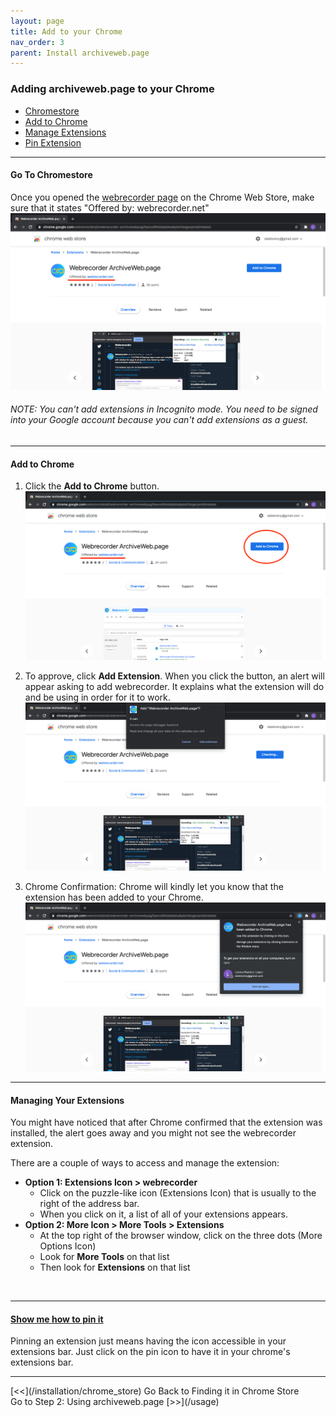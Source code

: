```yaml
---
layout: page
title: Add to your Chrome
nav_order: 3
parent: Install archiveweb.page
---
```


### Adding archiveweb.page to your Chrome
* [Chromestore](/installation/add_extension#go-to-chromestore)
* [Add to Chrome](/installation/add_extension#add-to-chrome)
* [Manage Extensions](/installation/add_extension#managing-your-extensions)
* [Pin Extension](/installation/add_extension#show-me-how-to-pin-it)

<hr>

#### <b>Go To Chromestore</b> 

Once you opened the <a href="https://chrome.google.com/webstore/detail/webrecorder/fpeoodllldobpkbkabpblcfaogecpndd" target="_blank"> webrecorder page</a> on the Chrome Web Store, make sure that it states "Offered by: webrecorder.net" <br>
![](/assets/images/step1-installation/step1-chromestore.png)

###### NOTE: You can't add extensions in Incognito mode. You need to be signed into your Google account because you can't add extensions as a guest.

<hr>

#### <b>Add to Chrome</b>

1. Click the <b>Add to Chrome</b> button.
![Click add to chrome](/assets/images/step1-installation/step1-add_extension.png) <br>

2. To approve, click <b>Add Extension</b>. When you click the button, an alert will appear asking to add webrecorder. It explains what the extension will do and be using in order for it to work.
![Click add extension](/assets/images/step1-installation/step1-approve_extension.png)<br>

3. Chrome Confirmation: Chrome will kindly let you know that the extension has been added to your Chrome.
![Confirmation of install](/assets/images/step1-installation/step1-confirm_extension.png)


<hr>

#### <b>Managing Your Extensions</b>
You might have noticed that after Chrome confirmed that the extension was installed, the alert goes away and you might not see the webrecorder extension. <br>

There are a couple of ways to access and manage the extension:
* <b>Option 1: Extensions Icon > webrecorder</b>
  * Click on the puzzle-like icon (Extensions Icon) that is usually to the right of the address bar.
  * When you click on it, a list of all of your extensions appears.
* <b>Option 2: More Icon > More Tools > Extensions</b>
  * At the top right of the browser window, click on the three dots (More Options Icon)
  * Look for <b>More Tools</b> on that list
  * Then look for <b>Extensions</b> on that list

<br>
<hr>

#### <b><a href="/installation/pin_extension">Show me how to pin it</a></b>
Pinning an extension just means having the icon accessible in your extensions bar. Just click on the pin icon to have it in your chrome's extensions bar.

<hr>
[<<](/installation/chrome_store) Go Back to Finding it in Chrome Store<br>
Go to Step 2: Using archiveweb.page [>>](/usage)
